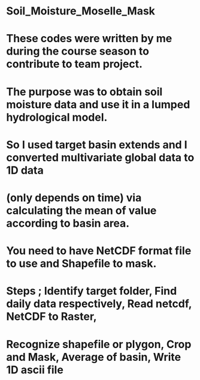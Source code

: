 # Soil_Moisture_Moselle_Mask
#
# These codes were written by me during the course season to contribute to team project.
#
# The purpose was to obtain soil moisture data and use it in a lumped hydrological model. 
# So I used target basin extends and I converted multivariate global data to 1D data 
# (only depends on time) via calculating the mean of value according to basin area.
#
# You need to have NetCDF format file to use and Shapefile to mask.
# 
# Steps ; Identify target folder, Find daily data respectively, Read netcdf, NetCDF to Raster,
#         Recognize shapefile or plygon, Crop and Mask, Average of basin, Write 1D ascii file
#
